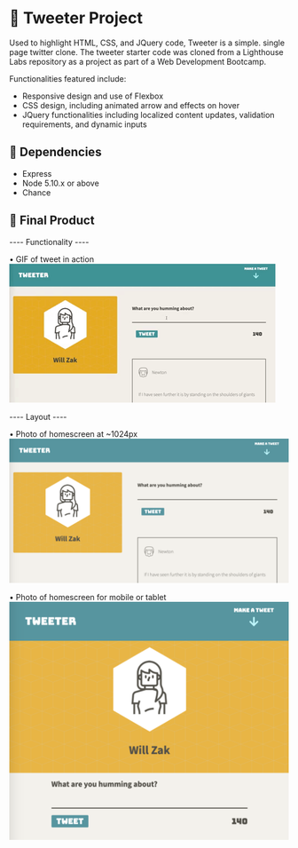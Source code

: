 # 🐥 Tweeter Project

Used to highlight HTML, CSS, and JQuery code, Tweeter is a simple. single page twitter clone. The tweeter starter code was cloned from a Lighthouse Labs repository as a project as part of a Web Development Bootcamp. 

Functionalities featured include: 
- Responsive design and use of Flexbox
- CSS design, including animated arrow and effects on hover
- JQuery functionalities including localized content updates, validation requirements, and dynamic inputs

## 📀 Dependencies

- Express
- Node 5.10.x or above
- Chance

## 📸 Final Product 

---- Functionality ----

• GIF of tweet in action
!["GIF of tweet in action"](https://github.com/willzak/tweeter/blob/master/docs/tweeter-example.gif?raw=true)

---- Layout ----

• Photo of homescreen at ~1024px
!["Photo of homescreen at ~1024px"](https://github.com/willzak/tweeter/blob/master/docs/HomePage-1024px.png?raw=true)

• Photo of homescreen for mobile or tablet
!["Photo of homescreen for mobile or tablet"](https://github.com/willzak/tweeter/blob/master/docs/HomePage-Mobile-Tablet.png?raw=true)
